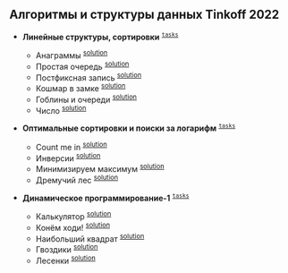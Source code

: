 ## Алгоритмы и структуры данных Tinkoff 2022

- **Линейные структуры, сортировки** <sup>[`tasks`](algorithms/1-linear-structures-and-sorting/tasks.md)</sup>

  - Анаграммы <sup>[solution](algorithms/1-linear-structures-and-sorting/A-anagrams.py)</sup>
  - Простая очередь <sup>[solution](algorithms/1-linear-structures-and-sorting/B-simple-queue.py)</sup>
  - Постфиксная запись <sup>[solution](algorithms/1-linear-structures-and-sorting/C-postfix-entry.py)</sup>
  - Кошмар в замке <sup>[solution](algorithms/1-linear-structures-and-sorting/D-nightmare-in-the-castle.py)</sup>
  - Гоблины и очереди <sup>[solution](algorithms/1-linear-structures-and-sorting/E-goblins-and-queues.py)</sup>
  - Число <sup>[solution](algorithms/1-linear-structures-and-sorting/F-number.py)</sup>

- **Оптимальные сортировки и поиски за логарифм** <sup>[`tasks`](algorithms/2-optimal-sorting-and-fast-searches/tasks.md)</sup>

  - Count me in <sup>[solution](algorithms/2-optimal-sorting-and-fast-searches/A-count-me-in.py)</sup>
  - Инверсии <sup>[solution](algorithms/2-optimal-sorting-and-fast-searches/B-inversions.py)</sup>
  - Минимизируем максимум <sup>[solution](algorithms/2-optimal-sorting-and-fast-searches/D-minimizing-maximum.py)</sup>
  - Дремучий лес <sup>[solution](algorithms/2-optimal-sorting-and-fast-searches/E-dense-forest.py)</sup>

- **Динамическое программирование-1** <sup>[`tasks`](algorithms/3-dynamic-programming-first/tasks.md)</sup>

  - Калькулятор <sup>[solution](algorithms/3-dynamic-programming-first/A-calculator.py)</sup>
  - Конём ходи! <sup>[solution](algorithms/3-dynamic-programming-first/B-ride-a-horse!.py)</sup>
  - Наибольший квадрат <sup>[solution](algorithms/3-dynamic-programming-first/C-the-largest-square.py)</sup>
  - Гвоздики <sup>[solution](algorithms/3-dynamic-programming-first/D-carnations.py)</sup>
  - Лесенки <sup>[solution](algorithms/3-dynamic-programming-first/F-ladders.py)</sup>
